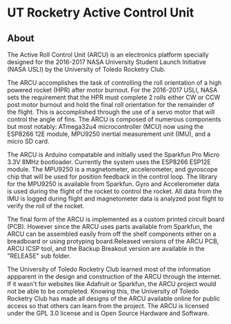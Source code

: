 # UT Rocketry Active Control Unit #
## About ##
The Active Roll Control Unit (ARCU) is an electronics platform specially designed for the 2016-2017 NASA
University Student Launch Initiative (NASA USLI) by the University of Toledo Rocketry Club.

The ARCU accomplishes the task of controlling the roll orientation of a high powered rocket (HPR) after 
motor burnout. For the 2016-2017 USLI, NASA sets the requirement that the HPR must complete 2 rolls either
CW or CCW post motor burnout and hold the final roll orientation for the remainder of the flight. This is 
accomplished through the use of a servo motor that will control the angle of fins. The ARCU is composed of 
numerous components but most notably: ATmega32u4 microcontroller (MCU) now using the ESP8266 12E module, 
MPU9250 inertial measurement unit (IMU), and a micro SD card.

The ARCU is Arduino compatable and initially used the Sparkfun Pro Micro 3.3V 8MHz bootloader. Currently the 
system uses the ESP8266 ESP12E module. The MPU9250 is a magnetometer, accelerometer, and gyroscope chip that 
will be used for position feedback in the control loop. The library for the MPU9250 is available from Sparkfun. 
Gyro and Accelerometer data is used during the flight of the rocket to control the rocket. All data from the IMU
is logged during flight and magnetometer data is analyzed post flight to verify the roll of the rocket.

The final form of the ARCU is implemented as a custom printed circuit board (PCB). However since the ARCU 
uses parts available from Sparkfun, the ARCU can be assembled easily from off the shelf components either 
on a breadboard or using protyping board.Released versions of the ARCU PCB, ARCU ICSP tool, and the Backup
Breakout version are available in the "RELEASE" sub folder.

The University of Toledo Rocketry Club learned most of the information appparent in the design and construction 
of the ARCU through the internet. If it wasn't for websites like Adafruit or Sparkfun, the ARCU project would 
not be able to be completed. Knowing this, the University of Toledo Rocketry Club has made all designs of the 
ARCU available online for public access so that others can learn from the project. The ARCU is licensed under 
the GPL 3.0 license and is Open Source Hardware and Software.
